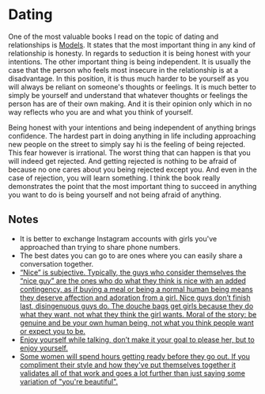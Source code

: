 # Dating
One of the most valuable books I read on the topic of dating and relationships is [Models](https://www.goodreads.com/book/show/12633800-models). It states that the most important thing in any kind of relationship is honesty. In regards to seduction it is being honest with your intentions. The other important thing is being independent. It is usually the case that the person who feels most insecure in the relationship is at a disadvantage. In this position, it is thus much harder to be yourself as you will always be reliant on someone's thoughts or feelings. It is much better to simply be yourself and understand that whatever thoughts or feelings the person has are of their own making. And it is their opinion only which in no way reflects who you are and what you think of yourself.

Being honest with your intentions and being independent of anything brings confidence. The hardest part in doing anything in life including approaching new people on the street to simply say hi is the feeling of being rejected. This fear however is irrational. The worst thing that can happen is that you will indeed get rejected. And getting rejected is nothing to be afraid of because no one cares about you being rejected except you. And even in the case of rejection, you will learn something. I think the book really demonstrates the point that the most important thing to succeed in anything you want to do is being yourself and not being afraid of anything.

## Notes
- It is better to exchange Instagram accounts with girls you've approached than trying to share phone numbers.
- The best dates you can go to are ones where you can easily share a conversation together.
- [“Nice” is subjective. Typically, the guys who consider themselves the “nice guy” are the ones who do what they think is nice with an added contingency, as if buying a meal or being a normal human being means they deserve affection and adoration from a girl. Nice guys don’t finish last, disingenuous guys do. The douche bags get girls because they do what they want, not what they think the girl wants. Moral of the story: be genuine and be your own human being, not what you think people want or expect you to be.](https://www.reddit.com/r/dating_advice/comments/99uixo/nice_guys_finish_last/)
- [Enjoy yourself while talking, don’t make it your goal to please her, but to enjoy yourself.](https://www.reddit.com/r/dating_advice/comments/99yal5/guys_any_tips_on_how_to_flirt_with_a_girl/)
- [Some women will spend hours getting ready before they go out. If you compliment their style and how they've put themselves together it validates all of that work and goes a lot further than just saying some variation of "you're beautiful".](https://www.reddit.com/r/dating_advice/comments/99yal5/guys_any_tips_on_how_to_flirt_with_a_girl/)